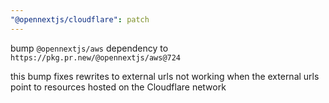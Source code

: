 ```yaml
---
"@opennextjs/cloudflare": patch
---
```


bump `@opennextjs/aws` dependency to `https://pkg.pr.new/@opennextjs/aws@724`

this bump fixes rewrites to external urls not working when the external urls
point to resources hosted on the Cloudflare network
